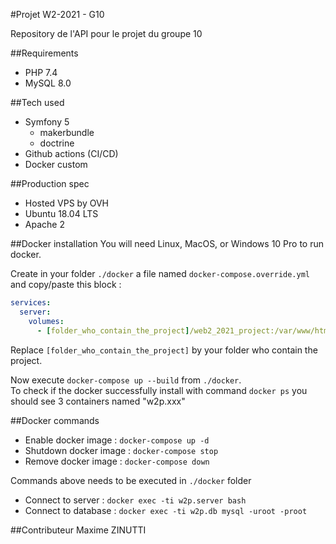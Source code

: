#Projet W2-2021 - G10

Repository de l'API pour le projet du groupe 10

##Requirements
* PHP 7.4
* MySQL 8.0

##Tech used
* Symfony 5
    * makerbundle
    * doctrine
* Github actions (CI/CD)
* Docker custom

##Production spec
* Hosted VPS by OVH
* Ubuntu 18.04 LTS
* Apache 2

##Docker installation
You will need Linux, MacOS, or Windows 10 Pro to run docker.

Create in your folder `./docker` a file named `docker-compose.override.yml` and copy/paste this block :
```yaml
services:
  server:
    volumes:
      - [folder_who_contain_the_project]/web2_2021_project:/var/www/html
```
Replace `[folder_who_contain_the_project]` by your folder who contain the project.

Now execute `docker-compose up --build` from `./docker`.<br>
To check if the docker successfully install with command `docker ps` you should see 3 containers named "w2p.xxx"

##Docker commands 
* Enable docker image : `docker-compose up -d`
* Shutdown docker image : `docker-compose stop`
* Remove docker image : `docker-compose down`

Commands above needs to be executed in `./docker` folder 

* Connect to server : `docker exec -ti w2p.server bash`
* Connect to database : `docker exec -ti w2p.db mysql -uroot -proot`


##Contributeur
Maxime ZINUTTI